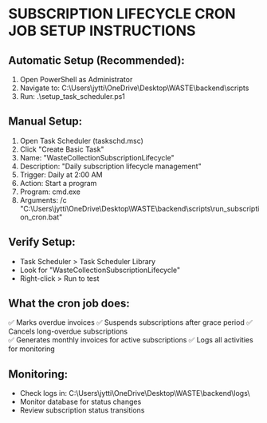 
# SUBSCRIPTION LIFECYCLE CRON JOB SETUP INSTRUCTIONS

## Automatic Setup (Recommended):
1. Open PowerShell as Administrator
2. Navigate to: C:\Users\jytti\OneDrive\Desktop\WASTE\backend\scripts
3. Run: .\setup_task_scheduler.ps1

## Manual Setup:
1. Open Task Scheduler (taskschd.msc)
2. Click "Create Basic Task"
3. Name: "WasteCollectionSubscriptionLifecycle"
4. Description: "Daily subscription lifecycle management"
5. Trigger: Daily at 2:00 AM
6. Action: Start a program
7. Program: cmd.exe
8. Arguments: /c "C:\Users\jytti\OneDrive\Desktop\WASTE\backend\scripts\run_subscription_cron.bat"

## Verify Setup:
- Task Scheduler > Task Scheduler Library
- Look for "WasteCollectionSubscriptionLifecycle"
- Right-click > Run to test

## What the cron job does:
✅ Marks overdue invoices
✅ Suspends subscriptions after grace period
✅ Cancels long-overdue subscriptions  
✅ Generates monthly invoices for active subscriptions
✅ Logs all activities for monitoring

## Monitoring:
- Check logs in: C:\Users\jytti\OneDrive\Desktop\WASTE\backend\logs\
- Monitor database for status changes
- Review subscription status transitions
